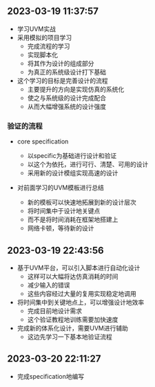 ## 2023-03-19 11:37:57
* 学习UVM实战
* 采用模拟的项目学习
    * 完成流程的学习
    * 实现脚本化
    * 将其作为设计的组成部分
    * 为真正的系统级设计打下基础
* 这个学习的目标是完善设计的流程
    * 主要提升的方向是实现仿真的系统化
    * 使之与系统级的设计完成配合
    * 从而大幅增强系统的设计强度
    
### 验证的流程
* core specification
    * 以specific为基础进行设计和验证
    * 以这个为依托，进行可行、清楚、可用的设计
    * 采用新的设计模组实现高速的设计

* 对前面学习的UVM模板进行总结
    * 新的模板可以快速地拓展到新的设计层次
    * 将时间集中于设计地关键点
    * 而不是将时间消耗在框架地搭建上
    * 网络卡顿，等待新的设计
    
## 2023-03-19 22:43:56
* 基于UVM平台，可以引入脚本进行自动化设计
    * 这样可以大幅将达仿真消耗的时间
    * 减少输入的错误
    * 这些内容经过大量的复用实现稳定地调用
* 将时间集中到关键地点上，可以增强设计地效率
    * 完成目前地设计需求
    * 这个验证教程地训练需要加快速度
* 完成新的体系化设计，需要UVM进行辅助
    * 这边先学习一下基本地验证流程
    
## 2023-03-20 22:11:27
* 完成specification地编写